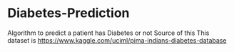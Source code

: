 # Diabetes-Prediction
Algorithm to predict a patient has Diabetes or not
Source of this This dataset is https://www.kaggle.com/uciml/pima-indians-diabetes-database
